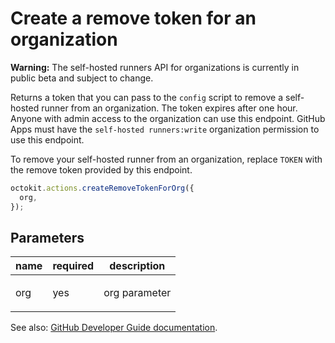 # Create a remove token for an organization

**Warning:** The self-hosted runners API for organizations is currently in public beta and subject to change.

Returns a token that you can pass to the `config` script to remove a self-hosted runner from an organization. The token expires after one hour. Anyone with admin access to the organization can use this endpoint. GitHub Apps must have the `self-hosted runners:write` organization permission to use this endpoint.

To remove your self-hosted runner from an organization, replace `TOKEN` with the remove token provided by this endpoint.

```js
octokit.actions.createRemoveTokenForOrg({
  org,
});
```

## Parameters

<table>
  <thead>
    <tr>
      <th>name</th>
      <th>required</th>
      <th>description</th>
    </tr>
  </thead>
  <tbody>
    <tr><td>org</td><td>yes</td><td>

org parameter

</td></tr>
  </tbody>
</table>

See also: [GitHub Developer Guide documentation](https://developer.github.com/v3/actions/self-hosted-runners/#create-a-remove-token-for-an-organization).
